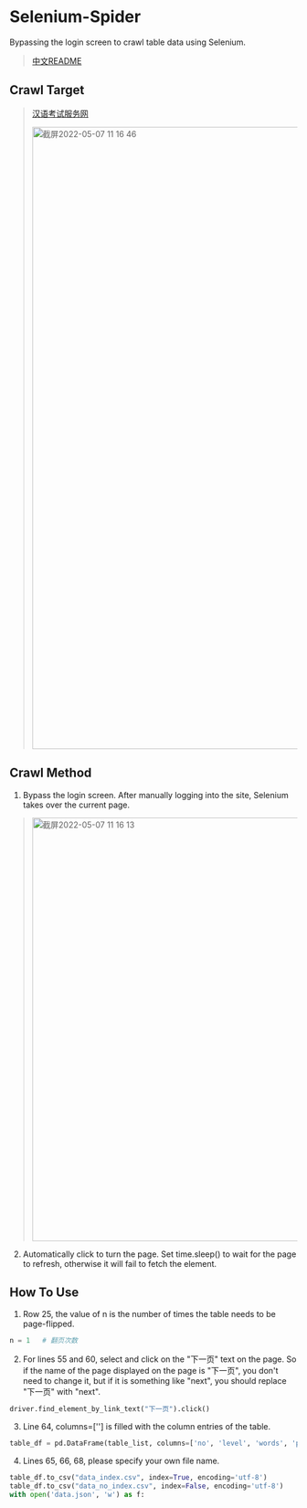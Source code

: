 # Selenium-Spider
Bypassing the login screen to crawl table data using Selenium.

> [中文README](https://github.com/Holmes-lei/Selenium-Spider/blob/main/Readme.md)

## Crawl Target

> [汉语考试服务网](http://www.chinesetest.cn/userlogin.do)
>
> <img width="1090" alt="截屏2022-05-07 11 16 46" src="https://user-images.githubusercontent.com/47048401/167235903-c1ab39dd-17d3-478d-a06b-639c6aca2662.png">


## Crawl Method

1. Bypass the login screen. After manually logging into the site, Selenium takes over the current page.

> <img width="742" alt="截屏2022-05-07 11 16 13" src="https://user-images.githubusercontent.com/47048401/167235911-acc3cd56-3e2f-415c-9e04-ca882a2bcd98.png">

2. Automatically click to turn the page. Set time.sleep() to wait for the page to refresh, otherwise it will fail to fetch the element.

## How To Use

1. Row 25, the value of n is the number of times the table needs to be page-flipped.

```python
n = 1   # 翻页次数
```



2. For lines 55 and 60, select and click on the "下一页" text on the page. So if the name of the page displayed on the page is "下一页", you don't need to change it, but if it is something like "next", you should replace "下一页" with "next".

```python
driver.find_element_by_link_text("下一页").click()
```

3. Line 64, columns=[''] is filled with the column entries of the table.

```python
table_df = pd.DataFrame(table_list, columns=['no', 'level', 'words', 'pinyin', 'character'])
```

4. Lines 65, 66, 68, please specify your own file name.

```python
table_df.to_csv("data_index.csv", index=True, encoding='utf-8')
table_df.to_csv("data_no_index.csv", index=False, encoding='utf-8')
with open('data.json', 'w') as f:
```





